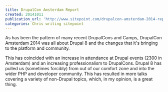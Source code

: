 ```yaml
---
title: DrupalCon Amsterdam Report
created: 20141011
publication_url: 'http://www.sitepoint.com/drupalcon-amsterdam-2014-report/'
categories: Chris writing sitepoint
---
```


As has been the pattern of many recent DrupalCons and Camps, DrupalCon Amsterdam 2014 was all about Drupal 8 and the changes that it's bringing to the platform and community.

This has coincided with an increase in attendance at Drupal events (2300 in Amsterdam) and an increasing professionalism to DrupalCons. Drupal 8 has pulled us (sometimes forcibly) from out of our comfort zone and into the wider PHP and developer community. This has resulted in more talks covering a variety of non-Drupal topics, which, in my opinion, is a great thing.
